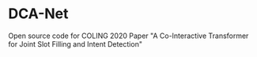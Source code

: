 # DCA-Net
Open source code for COLING 2020 Paper "A Co-Interactive Transformer for Joint Slot Filling and Intent Detection"
